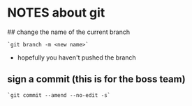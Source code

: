 # NOTES about git


## change the name of the current branch
    
    `git branch -m <new name>`

- hopefully you haven't pushed the branch

## sign a commit (this is for the boss team)
    
    `git commit --amend --no-edit -s`
